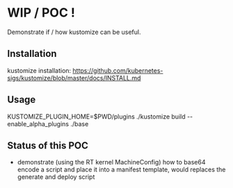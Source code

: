 # WIP / POC !

Demonstrate if / how kustomize can be useful.

## Installation

kustomize installation: https://github.com/kubernetes-sigs/kustomize/blob/master/docs/INSTALL.md

## Usage

KUSTOMIZE_PLUGIN_HOME=$PWD/plugins ./kustomize build --enable_alpha_plugins ./base

## Status of this POC

- demonstrate (using the RT kernel MachineConfig) how to base64 encode a script and place it into a manifest template,
would replaces the generate and deploy script
